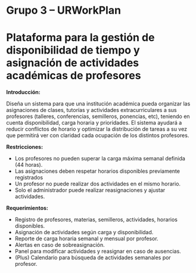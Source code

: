 # Grupo 3 – URWorkPlan

# Plataforma para la gestión de disponibilidad de tiempo y asignación de actividades académicas de profesores

**Introducción:**

Diseña un sistema para que una institución académica pueda organizar las asignaciones de
clases, tutorías y actividades extracurriculares a sus profesores (talleres, conferencias,
semilleros, ponencias, etc), teniendo en cuenta disponibilidad, carga horaria y prioridades.
El sistema ayudará a reducir conflictos de horario y optimizar la distribución de tareas a su
vez que permitirá ver con claridad cada ocupación de los distintos profesores.

**Restricciones:**

- Los profesores no pueden superar la carga máxima semanal definida (44 horas).
- Las asignaciones deben respetar horarios disponibles previamente registrados
- Un profesor no puede realizar dos actividades en el mismo horario.
- Solo el administrador puede realizar reasignaciones y ajustar actividades.

**Requerimientos:**

- Registro de profesores, materias, semilleros, actividades, horarios disponibles.
- Asignación de actividades según carga y disponibilidad.
- Reporte de carga horaria semanal y mensual por profesor.
- Alertas en caso de sobreasignación.
- Panel para modificar actividades y reasignar en caso de ausencias.
- (Plus) Calendario para búsqueda de actividades semanales por profesor.
